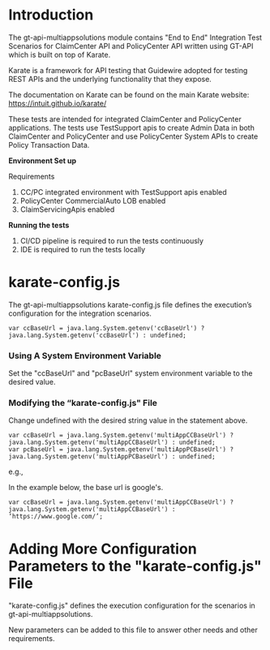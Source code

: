 # Introduction

The gt-api-multiappsolutions module contains "End to End" Integration Test Scenarios for  ClaimCenter API and PolicyCenter API  written using GT-API which is built on top of Karate. 

Karate is a framework for API testing that Guidewire adopted for testing REST APIs and the underlying functionality that they expose.

The documentation on Karate can be found on the main Karate website: https://intuit.github.io/karate/

These tests are intended for integrated ClaimCenter and PolicyCenter applications.
The tests use TestSupport apis to create Admin Data in both ClaimCenter and PolicyCenter  and use  PolicyCenter System APIs to create Policy Transaction Data.
 
**Environment Set up**

Requirements
1.	CC/PC integrated environment with TestSupport apis enabled
2.	PolicyCenter CommercialAuto LOB enabled
3.	ClaimServicingApis enabled 
 
**Running the tests**
1. CI/CD pipeline is required to run the tests continuously 
2. IDE is required to run the tests locally
# karate-config.js

The gt-api-multiappsolutions karate-config.js file defines the execution’s configuration for the integration scenarios.

```
var ccBaseUrl = java.lang.System.getenv('ccBaseUrl') ? java.lang.System.getenv('ccBaseUrl') : undefined;
```

### Using A System Environment Variable

Set the "ccBaseUrl" and "pcBaseUrl" system environment variable to the desired value.

### Modifying the “karate-config.js" File

Change undefined with the desired string value in the statement above.

```
var ccBaseUrl = java.lang.System.getenv('multiAppCCBaseUrl') ? java.lang.System.getenv('multiAppCCBaseUrl') : undefined;
var pcBaseUrl = java.lang.System.getenv('multiAppPCBaseUrl') ? java.lang.System.getenv('multiAppPCBaseUrl') : undefined;
```

e.g.,

In the example below, the base url is google's.
```
var ccBaseUrl = java.lang.System.getenv('multiAppCCBaseUrl') ? java.lang.System.getenv('multiAppCCBaseUrl') : ‘https://www.google.com/’;
```
# Adding More Configuration Parameters to the "karate-config.js" File

"karate-config.js" defines the execution configuration for the scenarios in gt-api-multiappsolutions.

New parameters can be added to this file to answer other needs and other requirements.
